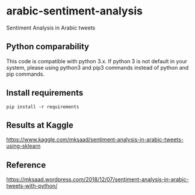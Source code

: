 ﻿# arabic-sentiment-analysisSentiment Analysis in Arabic tweets ## Python comparability This code is compatible with python 3.x. If python 3 is not default in your system, please using python3 and pip3 commands instead of python and pip commands. ## Install requirements `pip install -r requirements`## Results at Kaggle https://www.kaggle.com/mksaad/sentiment-analysis-in-arabic-tweets-using-sklearn## Referencehttps://mksaad.wordpress.com/2018/12/07/sentiment-analysis-in-arabic-tweets-with-python/ 